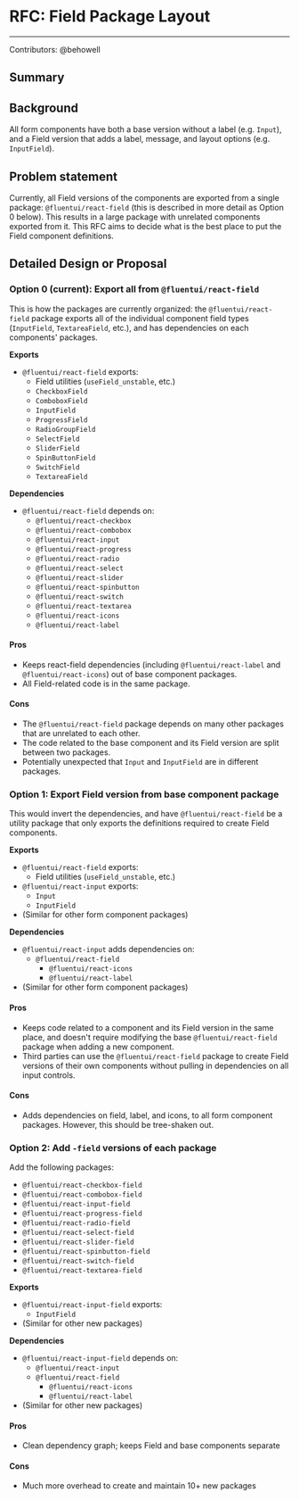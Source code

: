 # RFC: Field Package Layout

---

Contributors: @behowell

## Summary

## Background

All form components have both a base version without a label (e.g. `Input`), and a Field version that adds a label, message, and layout options (e.g. `InputField`).

## Problem statement

Currently, all Field versions of the components are exported from a single package: `@fluentui/react-field` (this is described in more detail as Option 0 below). This results in a large package with unrelated components exported from it. This RFC aims to decide what is the best place to put the Field component definitions.

## Detailed Design or Proposal

### Option 0 (current): Export all from `@fluentui/react-field`

This is how the packages are currently organized: the `@fluentui/react-field` package exports all of the individual component field types (`InputField`, `TextareaField`, etc.), and has dependencies on each components' packages.

**Exports**

- `@fluentui/react-field` exports:
  - Field utilities (`useField_unstable`, etc.)
  - `CheckboxField`
  - `ComboboxField`
  - `InputField`
  - `ProgressField`
  - `RadioGroupField`
  - `SelectField`
  - `SliderField`
  - `SpinButtonField`
  - `SwitchField`
  - `TextareaField`

**Dependencies**

- `@fluentui/react-field` depends on:
  - `@fluentui/react-checkbox`
  - `@fluentui/react-combobox`
  - `@fluentui/react-input`
  - `@fluentui/react-progress`
  - `@fluentui/react-radio`
  - `@fluentui/react-select`
  - `@fluentui/react-slider`
  - `@fluentui/react-spinbutton`
  - `@fluentui/react-switch`
  - `@fluentui/react-textarea`
  - `@fluentui/react-icons`
  - `@fluentui/react-label`

#### Pros

- Keeps react-field dependencies (including `@fluentui/react-label` and `@fluentui/react-icons`) out of base component packages.
- All Field-related code is in the same package.

#### Cons

- The `@fluentui/react-field` package depends on many other packages that are unrelated to each other.
- The code related to the base component and its Field version are split between two packages.
- Potentially unexpected that `Input` and `InputField` are in different packages.

### Option 1: Export Field version from base component package

This would invert the dependencies, and have `@fluentui/react-field` be a utility package that only exports the definitions required to create Field components.

**Exports**

- `@fluentui/react-field` exports:
  - Field utilities (`useField_unstable`, etc.)
- `@fluentui/react-input` exports:
  - `Input`
  - `InputField`
- (Similar for other form component packages)

**Dependencies**

- `@fluentui/react-input` adds dependencies on:
  - `@fluentui/react-field`
    - `@fluentui/react-icons`
    - `@fluentui/react-label`
- (Similar for other form component packages)

#### Pros

- Keeps code related to a component and its Field version in the same place, and doesn't require modifying the base `@fluentui/react-field` package when adding a new component.
- Third parties can use the `@fluentui/react-field` package to create Field versions of their own components without pulling in dependencies on all input controls.

#### Cons

- Adds dependencies on field, label, and icons, to all form component packages. However, this should be tree-shaken out.

### Option 2: Add `-field` versions of each package

Add the following packages:

- `@fluentui/react-checkbox-field`
- `@fluentui/react-combobox-field`
- `@fluentui/react-input-field`
- `@fluentui/react-progress-field`
- `@fluentui/react-radio-field`
- `@fluentui/react-select-field`
- `@fluentui/react-slider-field`
- `@fluentui/react-spinbutton-field`
- `@fluentui/react-switch-field`
- `@fluentui/react-textarea-field`

**Exports**

- `@fluentui/react-input-field` exports:
  - `InputField`
- (Similar for other new packages)

**Dependencies**

- `@fluentui/react-input-field` depends on:
  - `@fluentui/react-input`
  - `@fluentui/react-field`
    - `@fluentui/react-icons`
    - `@fluentui/react-label`
- (Similar for other new packages)

#### Pros

- Clean dependency graph; keeps Field and base components separate

#### Cons

- Much more overhead to create and maintain 10+ new packages
